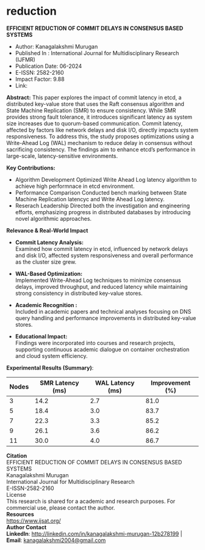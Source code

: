 # reduction
**EFFICIENT REDUCTION OF COMMIT DELAYS IN CONSENSUS BASED SYSTEMS**
* Author: Kanagalakshmi Murugan
* Published In : International Journal for Multidisciplinary Research (IJFMR)
* Publication Date: 06-2024
* E-ISSN: 2582-2160
* Impact Factor: 9.88
* Link:

**Abstract:**
This paper explores the impact of commit latency in etcd, a distributed key-value store that uses the Raft consensus algorithm and State Machine Replication (SMR) to ensure consistency. While SMR provides strong fault tolerance, it introduces significant latency as system size increases due to quorum-based communication. Commit latency, affected by factors like network delays and disk I/O, directly impacts system responsiveness. To address this, the study proposes optimizations using a Write-Ahead Log (WAL) mechanism to reduce delay in consensus without sacrificing consistency. The findings aim to enhance etcd’s performance in large-scale, latency-sensitive environments.

**Key Contributions:**
* Algorithm Development
  Optimized Write Ahead Log latency algorithm to achieve high performnace in etcd environment.
* Performance Comparison
  Conducted bench marking between State Machine Replication latencyc and Write Ahead Log latency. 
* Reserach Leadership
  Directed both the investigation and engineering efforts, emphasizing progress in distributed databases by introducing novel algorithmic approaches.

**Relevance & Real-World Impact**
* **Commit Latency Analysis:**\
Examined how commit latency in etcd, influenced by network delays and disk I/O, affected system responsiveness and overall performance as the cluster size grew.

* **WAL-Based Optimization:**\
Implemented Write-Ahead Log techniques to minimize consensus delays, improved throughput, and reduced latency while maintaining strong consistency in distributed key-value stores.
* **Academic Recognition :** \
    Included in academic papers and technical analyses focusing on DNS query handling and performance improvements in distributed key-value stores.
* **Educational Impact:** \
    Findings were incorporated into courses and research projects, supporting continuous academic dialogue on container orchestration and cloud system efficiency.

**Experimental Results (Summary)**:

  | Nodes | SMR Latency (ms) | WAL Latency (ms) | Improvement (%) |
  |-------|------------------| -----------------| ----------------|
  | 3     | 14.2             | 2.7              | 81.0            |
  | 5     | 18.4             | 3.0              | 83.7            |
  | 7     | 22.3             | 3.3              | 85.2            |
  | 9     | 26.1             | 3.6              | 86.2            |
  | 11    | 30.0             | 4.0              | 86.7            |

**Citation** \
EFFICIENT REDUCTION OF COMMIT DELAYS IN CONSENSUS BASED SYSTEMS \
Kanagalakshmi Murugan \
International Journal for Multidisciplinary Research \
E-ISSN-2582-2160 \
License \
This research is shared for a academic and research purposes. For commercial use, please contact the author.\
**Resources** \
https://www.ijsat.org/ \
**Author Contact** \
**LinkedIn**: http://linkedin.com/in/kanagalakshmi-murugan-12b278199 | **Email**: kanagalakshmi2004@gmail.com
